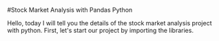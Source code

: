 #Stock Market Analysis with Pandas Python

Hello, today I will tell you the details of the stock market analysis project with python. First, let's start our project by importing the libraries. 

